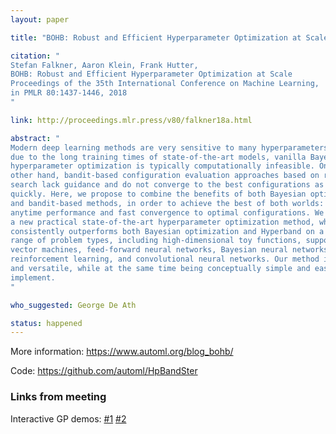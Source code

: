 ```yaml
---
layout: paper

title: "BOHB: Robust and Efficient Hyperparameter Optimization at Scale"

citation: "
Stefan Falkner, Aaron Klein, Frank Hutter,
BOHB: Robust and Efficient Hyperparameter Optimization at Scale
Proceedings of the 35th International Conference on Machine Learning, 
in PMLR 80:1437-1446, 2018
"

link: http://proceedings.mlr.press/v80/falkner18a.html

abstract: "
Modern deep learning methods are very sensitive to many hyperparameters, and, 
due to the long training times of state-of-the-art models, vanilla Bayesian 
hyperparameter optimization is typically computationally infeasible. On the 
other hand, bandit-based configuration evaluation approaches based on random 
search lack guidance and do not converge to the best configurations as 
quickly. Here, we propose to combine the benefits of both Bayesian optimization
and bandit-based methods, in order to achieve the best of both worlds: strong
anytime performance and fast convergence to optimal configurations. We propose
a new practical state-of-the-art hyperparameter optimization method, which
consistently outperforms both Bayesian optimization and Hyperband on a wide
range of problem types, including high-dimensional toy functions, support
vector machines, feed-forward neural networks, Bayesian neural networks, deep
reinforcement learning, and convolutional neural networks. Our method is robust
and versatile, while at the same time being conceptually simple and easy to
implement. 
"

who_suggested: George De Ath

status: happened
---
```


More information: <https://www.automl.org/blog_bohb/>

Code: <https://github.com/automl/HpBandSter>

### Links from meeting

Interactive GP demos: [#1](http://www.tmpl.fi/gp/) [#2](http://chifeng.scripts.mit.edu/stuff/gp-demo/)
